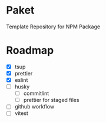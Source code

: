 # Paket

Template Repository for NPM Package

# Roadmap

- [x] tsup
- [x] prettier
- [x] eslint
- [ ] husky
    - [ ] commitlint
    - [ ] prettier for staged files
- [ ] github workflow
- [ ] vitest
